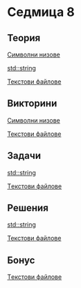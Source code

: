 Седмица 8
=================================

Теория
------
[Символни низове](https://drive.google.com/file/d/1D2rJlcVp4ikCB5p415od7SRdT9X-5KmM/view?usp=sharing)

[std::string](https://drive.google.com/file/d/1EcTh7k-ldd3d9kXWoitstyYgC-ydGp5A/view?usp=sharing)

[Текстови файлове](https://drive.google.com/file/d/1Y2Npnt4XimyM_niTO3HVp11jndMDQJps/view?usp=sharing)

Викторини
---------
[Символни низове](https://forms.gle/HAHG2f5uPhk2BTZ8A)

[Текстови файлове](https://forms.gle/y7KB4PMRiD2nXAeh7)

Задачи
------
[std::string](../tasks/strings.md)

[Tекстови файлове](../tasks/files.md)

Решения
-------
[std::string](../solutions/strings/)

[Текстови файлове](../solutions/files/)

Бонус
-----
[Tекстови файлове](../bonus/text_files.md)
